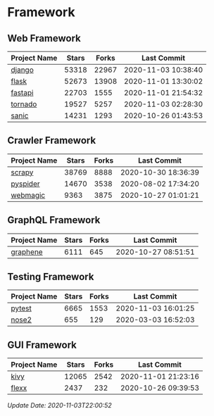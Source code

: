 # Framework

## Web Framework
| Project Name | Stars | Forks | Last Commit |
| ------------ | ----- | ----- | ----------- |
| [django](https://github.com/django/django) | 53318 | 22967 | 2020-11-03 10:38:40 |
| [flask](https://github.com/pallets/flask) | 52673 | 13908 | 2020-11-01 13:30:02 |
| [fastapi](https://github.com/tiangolo/fastapi) | 22703 | 1555 | 2020-11-01 21:54:32 |
| [tornado](https://github.com/tornadoweb/tornado) | 19527 | 5257 | 2020-11-03 02:28:30 |
| [sanic](https://github.com/huge-success/sanic) | 14231 | 1293 | 2020-10-26 01:43:53 |

## Crawler Framework
| Project Name | Stars | Forks | Last Commit |
| ------------ | ----- | ----- | ----------- |
| [scrapy](https://github.com/scrapy/scrapy) | 38769 | 8888 | 2020-10-30 18:36:39 |
| [pyspider](https://github.com/binux/pyspider) | 14670 | 3538 | 2020-08-02 17:34:20 |
| [webmagic](https://github.com/code4craft/webmagic) | 9363 | 3875 | 2020-10-27 01:01:21 |

## GraphQL Framework
| Project Name | Stars | Forks | Last Commit |
| ------------ | ----- | ----- | ----------- |
| [graphene](https://github.com/graphql-python/graphene) | 6111 | 645 | 2020-10-27 08:51:51 |

## Testing Framework
| Project Name | Stars | Forks | Last Commit |
| ------------ | ----- | ----- | ----------- |
| [pytest](https://github.com/pytest-dev/pytest) | 6665 | 1553 | 2020-11-03 16:01:25 |
| [nose2](https://github.com/nose-devs/nose2) | 655 | 129 | 2020-03-03 16:52:03 |

## GUI Framework
| Project Name | Stars | Forks | Last Commit |
| ------------ | ----- | ----- | ----------- |
| [kivy](https://github.com/kivy/kivy) | 12065 | 2542 | 2020-11-01 21:23:16 |
| [flexx](https://github.com/flexxui/flexx) | 2437 | 232 | 2020-10-26 09:39:53 |

*Update Date: 2020-11-03T22:00:52*
